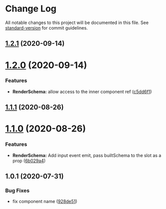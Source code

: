 # Change Log

All notable changes to this project will be documented in this file. See [standard-version](https://github.com/conventional-changelog/standard-version) for commit guidelines.

## [1.2.1](https://github.com/simplitech/vue-render-schema/compare/v1.2.0...v1.2.1) (2020-09-14)



# [1.2.0](https://github.com/simplitech/vue-render-schema/compare/v1.1.1...v1.2.0) (2020-09-14)


### Features

* **RenderSchema:** allow access to the inner component ref ([c5dd6f1](https://github.com/simplitech/vue-render-schema/commit/c5dd6f1))



## [1.1.1](https://github.com/simplitech/vue-render-schema/compare/v1.1.0...v1.1.1) (2020-08-26)



# [1.1.0](https://github.com/simplitech/vue-render-schema/compare/v1.0.1...v1.1.0) (2020-08-26)


### Features

* **RenderSchema:** Add input event emit, pass builtSchema to the slot as a prop ([6b029a4](https://github.com/simplitech/vue-render-schema/commit/6b029a4))



## 1.0.1 (2020-07-31)


### Bug Fixes

* fix component name ([928de51](https://github.com/simplitech/vue-render-schema/commit/928de51))
